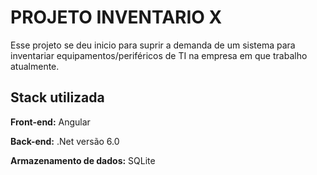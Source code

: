 # PROJETO INVENTARIO X  

Esse projeto se deu inicio para suprir a demanda de um sistema para inventariar equipamentos/periféricos de TI na empresa em que trabalho atualmente.


## Stack utilizada

**Front-end:** Angular

**Back-end:** .Net versão 6.0

**Armazenamento de dados:** SQLite
